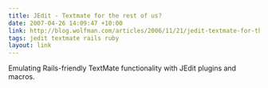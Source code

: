 ```yaml
---
title: JEdit - Textmate for the rest of us?
date: 2007-04-26 14:09:47 +10:00
link: http://blog.wolfman.com/articles/2006/11/21/jedit-textmate-for-the-rest-of-us
tags: jedit textmate rails ruby
layout: link
---
```

Emulating Rails-friendly TextMate functionality with JEdit plugins and macros.
